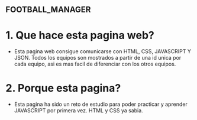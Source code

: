 ## FOOTBALL_MANAGER

# 1. Que hace esta pagina web?
- Esta pagina web consigue comunicarse con HTML, CSS, JAVASCRIPT Y JSON. Todos los equipos son mostrados a partir de una id unica por cada equipo, asi es mas facil de diferenciar con los otros equipos.

# 2. Porque esta pagina?
- Esta pagina ha sido un reto de estudio para poder practicar y aprender JAVASCRIPT por primera vez. HTML y CSS ya sabia. 
